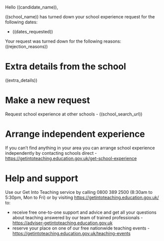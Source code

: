 Hello ((candidate_name)),

((school_name)) has turned down your school experience request for the following dates: 
* ((dates_requested))

Your request was turned down for the following reasons: 
((rejection_reasons))

#  Extra details from the school 
((extra_details))

# Make a new request 
Request school experience at other schools - ((school_search_url))

# Arrange independent experience

If you can’t find anything in your area you can arrange school experience independently by contacting schools direct - https://getintoteaching.education.gov.uk/get-school-experience

# Help and support

Use our Get Into Teaching service by calling 0800 389 2500 (8:30am to 5:30pm, Mon to Fri) or by visiting https://getintoteaching.education.gov.uk/ to:

* receive free one-to-one support and advice and get all your questions about teaching answered by our team of trained professionals - https://adviser-getintoteaching.education.gov.uk
* reserve your place on one of our free nationwide teaching events - https://getintoteaching.education.gov.uk/teaching-events
